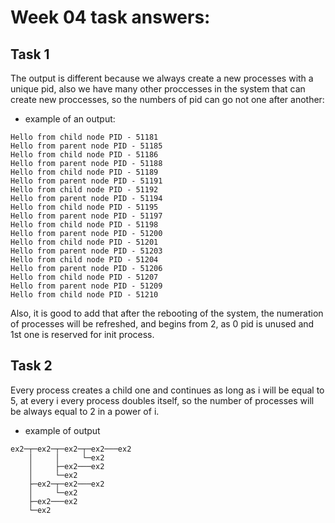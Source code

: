 # Week 04 task answers:

## Task 1

The output is different because we always create a new processes with a unique pid, also we have many other proccesses in the system that can create new proccesses, so the numbers of pid can go not one after another:
 - example of an output: 
```Hello from parent node PID - 51180
Hello from child node PID - 51181
Hello from parent node PID - 51185
Hello from child node PID - 51186
Hello from parent node PID - 51188
Hello from child node PID - 51189
Hello from parent node PID - 51191
Hello from child node PID - 51192
Hello from parent node PID - 51194
Hello from child node PID - 51195
Hello from parent node PID - 51197
Hello from child node PID - 51198
Hello from parent node PID - 51200
Hello from child node PID - 51201
Hello from parent node PID - 51203
Hello from child node PID - 51204
Hello from parent node PID - 51206
Hello from child node PID - 51207
Hello from parent node PID - 51209
Hello from child node PID - 51210
```

Also, it is good to add that after the rebooting of the system, the numeration of processes will be refreshed, and begins from 2, as 0 pid is unused and 1st one is reserved for init process.


## Task 2

Every process creates a child one and continues as long as i will be equal to 5, at every i every process doubles itself, so the number of processes will be always equal to 2 in a power of i.
 - example of output
```
ex2─┬─ex2─┬─ex2─┬─ex2───ex2
    │     │     └─ex2
    │     ├─ex2───ex2
    │     └─ex2
    ├─ex2─┬─ex2───ex2
    │     └─ex2
    ├─ex2───ex2
    └─ex2
```
